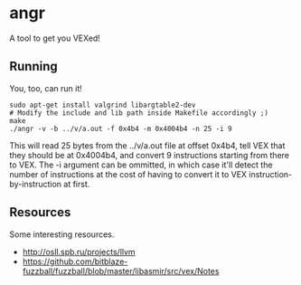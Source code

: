 # angr

A tool to get you VEXed!

## Running

You, too, can run it!

    sudo apt-get install valgrind libargtable2-dev
    # Modify the include and lib path inside Makefile accordingly ;)
	make
	./angr -v -b ../v/a.out -f 0x4b4 -m 0x4004b4 -n 25 -i 9

This will read 25 bytes from the ../v/a.out file at offset 0x4b4, tell VEX that they should be at 0x4004b4, and convert 9 instructions starting from there to VEX. The -i argument can be ommitted, in which case it'll detect the number of instructions at the cost of having to convert it to VEX instruction-by-instruction at first.

## Resources

Some interesting resources.

- http://osll.spb.ru/projects/llvm
- https://github.com/bitblaze-fuzzball/fuzzball/blob/master/libasmir/src/vex/Notes
